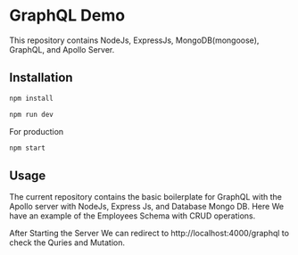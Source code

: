 # GraphQL Demo

This repository contains NodeJs, ExpressJs, MongoDB(mongoose), GraphQL, and Apollo Server.

## Installation

```bash
npm install
```

```bash
npm run dev

```

For production

```bash
npm start
```

## Usage

The current repository contains the basic boilerplate for GraphQL with the Apollo server with NodeJs, Express Js, and Database Mongo DB.
Here We have an example of the Employees Schema with CRUD operations.

After Starting the Server We can redirect to http://localhost:4000/graphql to check the Quries and Mutation.
